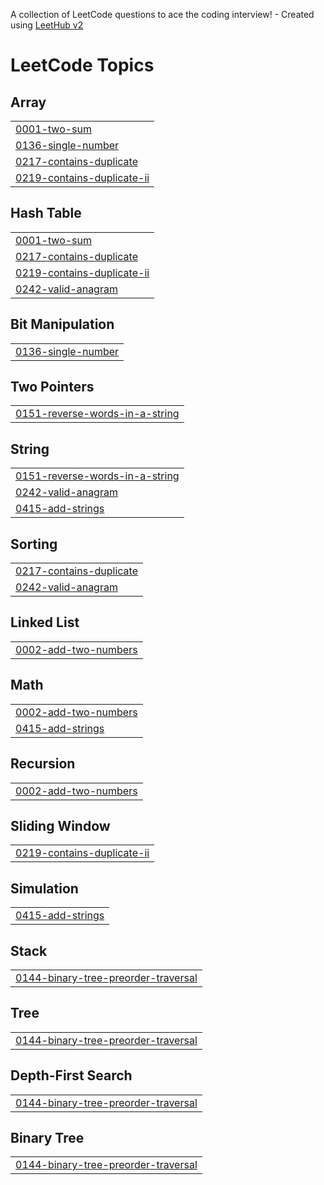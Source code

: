 A collection of LeetCode questions to ace the coding interview! - Created using [LeetHub v2](https://github.com/arunbhardwaj/LeetHub-2.0)
<!---LeetCode Topics Start-->
# LeetCode Topics
## Array
|  |
| ------- |
| [0001-two-sum](https://github.com/Balabharathi2005/Leetcode-solving-using-java/tree/master/0001-two-sum) |
| [0136-single-number](https://github.com/Balabharathi2005/Leetcode-solving-using-java/tree/master/0136-single-number) |
| [0217-contains-duplicate](https://github.com/Balabharathi2005/Leetcode-solving-using-java/tree/master/0217-contains-duplicate) |
| [0219-contains-duplicate-ii](https://github.com/Balabharathi2005/Leetcode-solving-using-java/tree/master/0219-contains-duplicate-ii) |
## Hash Table
|  |
| ------- |
| [0001-two-sum](https://github.com/Balabharathi2005/Leetcode-solving-using-java/tree/master/0001-two-sum) |
| [0217-contains-duplicate](https://github.com/Balabharathi2005/Leetcode-solving-using-java/tree/master/0217-contains-duplicate) |
| [0219-contains-duplicate-ii](https://github.com/Balabharathi2005/Leetcode-solving-using-java/tree/master/0219-contains-duplicate-ii) |
| [0242-valid-anagram](https://github.com/Balabharathi2005/Leetcode-solving-using-java/tree/master/0242-valid-anagram) |
## Bit Manipulation
|  |
| ------- |
| [0136-single-number](https://github.com/Balabharathi2005/Leetcode-solving-using-java/tree/master/0136-single-number) |
## Two Pointers
|  |
| ------- |
| [0151-reverse-words-in-a-string](https://github.com/Balabharathi2005/Leetcode-solving-using-java/tree/master/0151-reverse-words-in-a-string) |
## String
|  |
| ------- |
| [0151-reverse-words-in-a-string](https://github.com/Balabharathi2005/Leetcode-solving-using-java/tree/master/0151-reverse-words-in-a-string) |
| [0242-valid-anagram](https://github.com/Balabharathi2005/Leetcode-solving-using-java/tree/master/0242-valid-anagram) |
| [0415-add-strings](https://github.com/Balabharathi2005/Leetcode-solving-using-java/tree/master/0415-add-strings) |
## Sorting
|  |
| ------- |
| [0217-contains-duplicate](https://github.com/Balabharathi2005/Leetcode-solving-using-java/tree/master/0217-contains-duplicate) |
| [0242-valid-anagram](https://github.com/Balabharathi2005/Leetcode-solving-using-java/tree/master/0242-valid-anagram) |
## Linked List
|  |
| ------- |
| [0002-add-two-numbers](https://github.com/Balabharathi2005/Leetcode-solving-using-java/tree/master/0002-add-two-numbers) |
## Math
|  |
| ------- |
| [0002-add-two-numbers](https://github.com/Balabharathi2005/Leetcode-solving-using-java/tree/master/0002-add-two-numbers) |
| [0415-add-strings](https://github.com/Balabharathi2005/Leetcode-solving-using-java/tree/master/0415-add-strings) |
## Recursion
|  |
| ------- |
| [0002-add-two-numbers](https://github.com/Balabharathi2005/Leetcode-solving-using-java/tree/master/0002-add-two-numbers) |
## Sliding Window
|  |
| ------- |
| [0219-contains-duplicate-ii](https://github.com/Balabharathi2005/Leetcode-solving-using-java/tree/master/0219-contains-duplicate-ii) |
## Simulation
|  |
| ------- |
| [0415-add-strings](https://github.com/Balabharathi2005/Leetcode-solving-using-java/tree/master/0415-add-strings) |
## Stack
|  |
| ------- |
| [0144-binary-tree-preorder-traversal](https://github.com/Balabharathi2005/Leetcode-solving-using-java/tree/master/0144-binary-tree-preorder-traversal) |
## Tree
|  |
| ------- |
| [0144-binary-tree-preorder-traversal](https://github.com/Balabharathi2005/Leetcode-solving-using-java/tree/master/0144-binary-tree-preorder-traversal) |
## Depth-First Search
|  |
| ------- |
| [0144-binary-tree-preorder-traversal](https://github.com/Balabharathi2005/Leetcode-solving-using-java/tree/master/0144-binary-tree-preorder-traversal) |
## Binary Tree
|  |
| ------- |
| [0144-binary-tree-preorder-traversal](https://github.com/Balabharathi2005/Leetcode-solving-using-java/tree/master/0144-binary-tree-preorder-traversal) |
<!---LeetCode Topics End-->